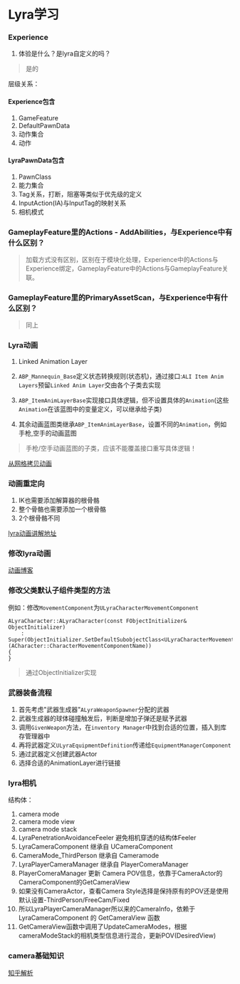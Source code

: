 # Lyra学习

### Experience

1. 体验是什么？是lyra自定义的吗？
> 是的

层级关系：

#### Experience包含
1. GameFeature
2. DefaultPawnData
3. 动作集合
4. 动作

#### LyraPawnData包含
1. PawnClass
2. 能力集合
3. Tag关系，打断，阻塞等类似于优先级的定义
4. InputAction(IA)与InputTag的映射关系
5. 相机模式

### GameplayFeature里的Actions - AddAbilities，与Experience中有什么区别？

> 加载方式没有区别，区别在于模块化处理，Experience中的Actions与Experience绑定，GameplayFeature中的Actions与GameplayFeature关联。

### GameplayFeature里的PrimaryAssetScan，与Experience中有什么区别？

> 同上

### Lyra动画

1. Linked Animation Layer

2. ``ABP_Mannequin_Base``定义状态转换规则(状态机)，通过接口:``ALI Item Anim Layers``预留``Linked Anim Layer``交由各个子类去实现
3. ``ABP_ItemAnimLayerBase``实现接口具体逻辑，但不设置具体的``Animation``(这些``Animation``在该蓝图中的变量定义，可以继承给子类)
4. 其余动画蓝图类继承``ABP_ItemAnimLayerBase``，设置不同的``Animation``，例如手枪,空手的动画蓝图

> 手枪/空手动画蓝图的子类，应该不能覆盖接口重写具体逻辑！

[从网格拷贝动画](https://dev.epicgames.com/documentation/zh-cn/unreal-engine/working-with-modular-characters-in-unreal-engine#%E4%BB%8E%E7%BD%91%E6%A0%BC%E4%BD%93%E5%A4%8D%E5%88%B6%E5%A7%BF%E5%8A%BF)

### 动画重定向

1. IK也需要添加解算器的根骨骼
2. 整个骨骼也需要添加一个根骨骼
3. 2个根骨骼不同

[lyra动画讲解地址](https://www.bilibili.com/video/BV1yG4y187y6/?spm_id_from=333.337.search-card.all.click&vd_source=222dac9e1f77e83867423a3b22e2f313)

### 修改lyra动画

[动画博客](https://www.unrealengine.com/zh-CN/tech-blog/adapting-lyra-animation-to-your-ue5-game)


### 修改父类默认子组件类型的方法

例如：修改``MovementComponent``为``ULyraCharacterMovementComponent``

```
ALyraCharacter::ALyraCharacter(const FObjectInitializer& ObjectInitializer)
	: Super(ObjectInitializer.SetDefaultSubobjectClass<ULyraCharacterMovementComponent>(ACharacter::CharacterMovementComponentName))
{
}
```

> 通过ObjectInitializer实现


### 武器装备流程

1. 首先考虑"武器生成器"``ALyraWeaponSpawner``分配的武器
2. 武器生成器的球体碰撞触发后，判断是增加子弹还是赋予武器
3. 调用``GivenWeapon``方法，在``inventory Manager``中找到合适的位置，插入到库存管理器中
4. 再将武器定义``ULyraEquipmentDefinition``传递给``EquipmentManagerComponent``
5. 通过武器定义创建武器Actor
6. 选择合适的AnimationLayer进行链接


### lyra相机

结构体：
1. camera mode
2. camera mode view
3. camera mode stack
4. LyraPenetrationAvoidanceFeeler 避免相机穿透的结构体Feeler
5. LyraCameraComponent 继承自 UCameraComponent
6. CameraMode_ThirdPerson 继承自 Cameramode
7. LyraPlayerCameraManager 继承自 PlayerComeraManager
8. PlayerComeraManager 更新 Camera POV信息，依靠于CameraActor的CameraComponent的GetCameraView
9. 如果没有CameraActor，查看Camera Style选择是保持原有的POV还是使用默认设置-ThirdPerson/FreeCam/Fixed
10. 所以LyraPlayerCameraManager所以来的CameraInfo，依赖于LyraCameraComponent 的 GetCameraView 函数
11. GetCameraView函数中调用了UpdateCameraModes，根据cameraModeStack的相机类型信息进行混合，更新POV(DesiredView)


### camera基础知识




[知乎解析](https://zhuanlan.zhihu.com/p/10432602003)



